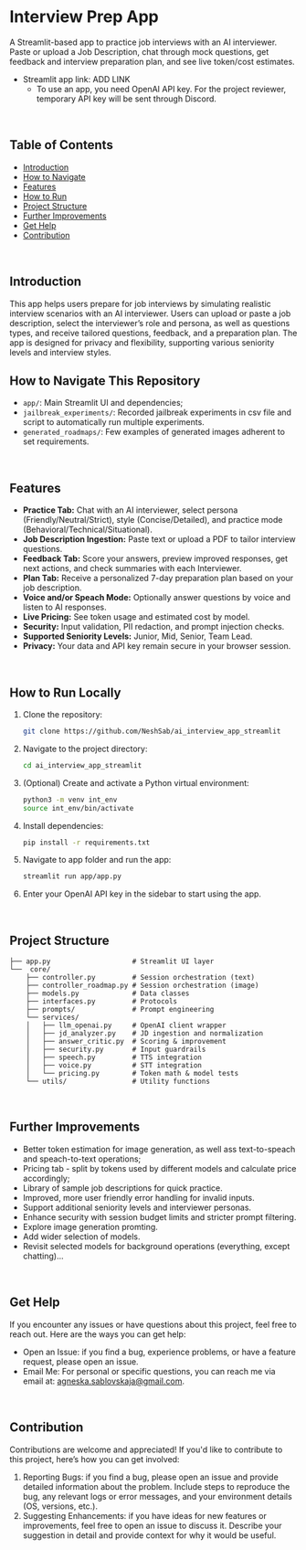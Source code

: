 # Interview Prep App

A Streamlit-based app to practice job interviews with an AI interviewer. Paste or upload a Job Description, chat through mock questions, get feedback and interview preparation plan, and see live token/cost estimates.
- Streamlit app link: ADD LINK
	- To use an app, you need OpenAI API key. For the project reviewer, temporary API key will be sent through Discord.
<br>

## Table of Contents
- [Introduction](#introduction)
- [How to Navigate](#how-to-navigate-this-repository)
- [Features](#features)
- [How to Run](#how-to-run)
- [Project Structure](#project-structure)
- [Further Improvements](#further-improvements)
- [Get Help](#get-help)
- [Contribution](#contribution)
<br>

## Introduction
This app helps users prepare for job interviews by simulating realistic interview scenarios with an AI interviewer. Users can upload or paste a job description, select the interviewer’s role and persona, as well as questions types, and receive tailored questions, feedback, and a preparation plan. The app is designed for privacy and flexibility, supporting various seniority levels and interview styles.
<br>


## How to Navigate This Repository
- `app/`: Main Streamlit UI and dependencies;
- `jailbreak_experiments/`: Recorded jailbreak experiments in csv file and script to automatically run multiple experiments.
- `generated_roadmaps/`: Few examples of generated images adherent to set requirements.
<br>


## Features
- **Practice Tab:** Chat with an AI interviewer, select persona (Friendly/Neutral/Strict), style (Concise/Detailed), and practice mode (Behavioral/Technical/Situational).
- **Job Description Ingestion:** Paste text or upload a PDF to tailor interview questions.
- **Feedback Tab:** Score your answers, preview improved responses, get next actions, and check summaries with each Interviewer.
- **Plan Tab:** Receive a personalized 7-day preparation plan based on your job description.
- **Voice and/or Speach Mode:** Optionally answer questions by voice and listen to AI responses.
- **Live Pricing:** See token usage and estimated cost by model.
- **Security:** Input validation, PII redaction, and prompt injection checks.
- **Supported Seniority Levels:** Junior, Mid, Senior, Team Lead.
- **Privacy:** Your data and API key remain secure in your browser session.
<br>

## How to Run Locally
1. Clone the repository:
	```bash
	git clone https://github.com/NeshSab/ai_interview_app_streamlit
	```
2. Navigate to the project directory:
	```bash
	cd ai_interview_app_streamlit
	```
3. (Optional) Create and activate a Python virtual environment:
	```bash
	python3 -m venv int_env
	source int_env/bin/activate
	```
4. Install dependencies:
	```bash
	pip install -r requirements.txt
	```
5. Navigate to app folder and run the app:
	```bash
	streamlit run app/app.py
	```
6. Enter your OpenAI API key in the sidebar to start using the app.
<br>

## Project Structure
```
├── app.py                    # Streamlit UI layer
└──  core/
    ├── controller.py         # Session orchestration (text)
    ├── controller_roadmap.py # Session orchestration (image)
    ├── models.py             # Data classes
    ├── interfaces.py         # Protocols
    ├── prompts/			  # Prompt engineering  
    └── services/
    │	├── llm_openai.py     # OpenAI client wrapper
   	│	├── jd_analyzer.py    # JD ingestion and normalization
    │	├── answer_critic.py  # Scoring & improvement
    │	├── security.py       # Input guardrails
    │	├── speech.py         # TTS integration
    │	├── voice.py          # STT integration
    │	└── pricing.py        # Token math & model tests
    └── utils/				  # Utility functions
```
<br>

## Further Improvements
- Better token estimation for image generation, as well ass text-to-speach and speach-to-text operations;
- Pricing tab - split by tokens used by different models and calculate price accordingly; 
- Library of sample job descriptions for quick practice.
- Improved, more user friendly error handling for invalid inputs.
- Support additional seniority levels and interviewer personas.
- Enhance security with session budget limits and stricter prompt filtering.
- Explore image generation promting.
- Add wider selection of models.
- Revisit selected models for background operations (everything, except chatting)...
<br>

## Get Help
If you encounter any issues or have questions about this project, feel free to reach out. Here are the ways you can get help:
- Open an Issue: if you find a bug, experience problems, or have a feature request, please open an issue.
- Email Me: For personal or specific questions, you can reach me via email at: agneska.sablovskaja@gmail.com.
<br>

## Contribution
Contributions are welcome and appreciated! If you'd like to contribute to this project, here’s how you can get involved:
1. Reporting Bugs: if you find a bug, please open an issue and provide detailed information about the problem. Include steps to reproduce the bug, any relevant logs or error messages, and your environment details (OS, versions, etc.).
2. Suggesting Enhancements: if you have ideas for new features or improvements, feel free to open an issue to discuss it. Describe your suggestion in detail and provide context for why it would be useful.